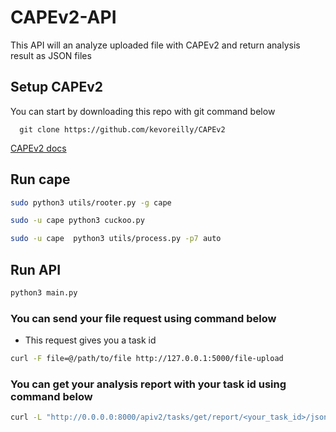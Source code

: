 
# CAPEv2-API

This API will an analyze uploaded file with CAPEv2 and return analysis result as JSON files

## Setup CAPEv2
You can start by downloading this repo with git command below
```
  git clone https://github.com/kevoreilly/CAPEv2
```


[CAPEv2 docs](https://capev2.readthedocs.io/en/latest/introduction/index.html)



## Run cape



```bash
sudo python3 utils/rooter.py -g cape
```



```bash
sudo -u cape python3 cuckoo.py 
```



```bash
sudo -u cape  python3 utils/process.py -p7 auto
```
## Run API

```bash
python3 main.py
```
### You can send your file request using command below
- This request gives you a task id

```bash
curl -F file=@/path/to/file http://127.0.0.1:5000/file-upload
```
### You can get your analysis report with your task id using command below

```bash
curl -L "http://0.0.0.0:8000/apiv2/tasks/get/report/<your_task_id>/json"
```

  